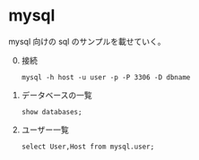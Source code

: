 # mysql
mysql 向けの sql のサンプルを載せていく。<br>

0. 接続
    ```
    mysql -h host -u user -p -P 3306 -D dbname
    ```

1. データベースの一覧
    ```
    show databases;
    ```

2. ユーザー一覧
    ```
    select User,Host from mysql.user;
    ```

